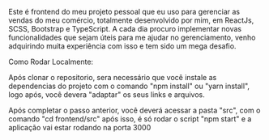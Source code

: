 Este é frontend do meu projeto pessoal que eu uso para
gerenciar as vendas do meu comércio, totalmente desenvolvido
por mim, em ReactJs, SCSS, Bootstrap e TypeScript.
A cada dia procuro implementar novas funcionalidades que
sejam úteis para me ajudar no gerenciamento, venho adquirindo
muita experiência com isso e tem sido um mega desafio.

Como Rodar Localmente:

Após clonar o repositorio, sera necessário que você instale
as dependencias do projeto com o comando "npm install" ou
"yarn install", logo após, você devera "adaptar" os seus links
e arquivos.

Após completar o passo anterior, você deverá acessar a pasta
"src", com o comando "cd frontend/src" após isso, é só rodar
o script "npm start" e a aplicação vai estar rodando na porta 
3000
